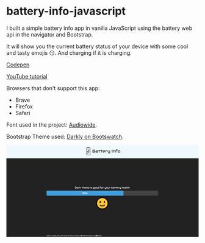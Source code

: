 # battery-info-javascript

I built a simple battery info app in vanilla JavaScript using the battery web api in the navigator and Bootstrap.

It will show you the current battery status of your device with some cool and tasty emojis 😏. And charging if it is charging.

[Codepen](https://codepen.io/Max_Programming/full/jObeGMj)

[YouTube tutorial](https://youtu.be/J8_hwKSeffY)

Browsers that don't support this app:

- Brave
- Firefox
- Safari

Font used in the project: [Audiowide](https://fonts.google.com/specimen/Audiowide).

Bootstrap Theme used: [Darkly on Bootswatch](https://bootswatch.com/darkly/).

![Screenshot](screenshot.jpg)
